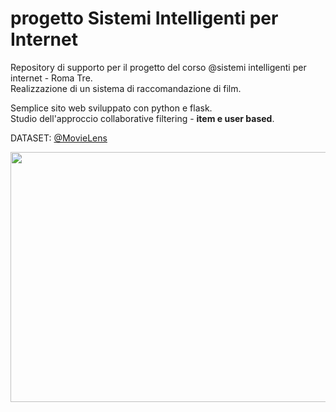 # progetto Sistemi Intelligenti per Internet

Repository di supporto per il progetto del corso @sistemi intelligenti per internet - Roma Tre.<br>
Realizzazione di un sistema di raccomandazione di film.

Semplice sito web sviluppato con python e flask.<br>
Studio dell'approccio collaborative filtering - **item e user based**.


DATASET: [@MovieLens](https://grouplens.org/datasets/movielens/) 



<div align="center">
  <img src="https://github.com/mariocuomo/progettoSII/blob/main/esempio.gif" width="725" height="400" />
</div>
